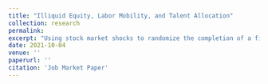 ```yaml
---
title: "Illiquid Equity, Labor Mobility, and Talent Allocation"
collection: research
permalink: 
excerpt: "Using stock market shocks to randomize the completion of a firm's liquidity event, I provide evidence that illiquid equity constrains labor mobility and talent allocation. I find that illiquidity reduces the mobility of employees with vested equity, while employees with unvested equity remain unaffected. The lock-in effect of illiquidity for vested employees is distinct from the well-known retention effect of unvested equity. I show that, by reducing labor mobility, illiquidity interferes with the assortative re-matching of talent in the economy. Recent trends of innovative startups staying private for longer can impose an externality on the broader economy by trapping employees in sub-optimal employer matches."
date: 2021-10-04
venue: ''
paperurl: ''
citation: 'Job Market Paper'
---
```

